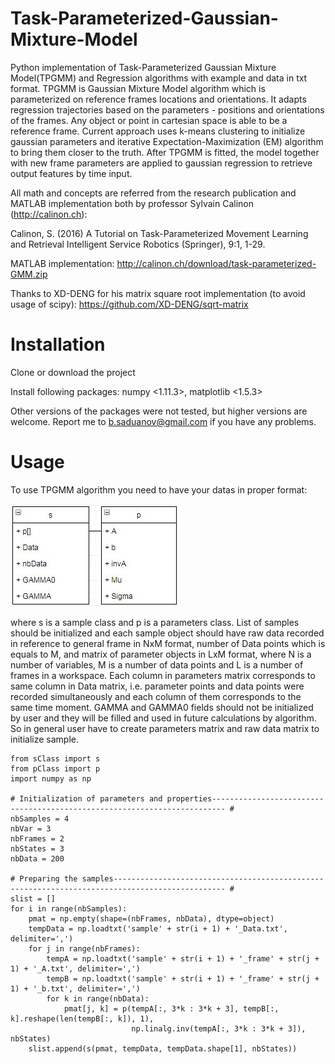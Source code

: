 # Task-Parameterized-Gaussian-Mixture-Model

Python implementation of Task-Parameterized Gaussian Mixture Model(TPGMM) and Regression algorithms with example and data in txt format. TPGMM is Gaussian Mixture Model algorithm which is parameterized on reference frames locations and orientations. It adapts regression trajectories based on the parameters - positions and orientations of the frames. Any object or point in cartesian space is able to be a reference frame. Current approach uses k-means clustering to initialize gaussian parameters and iterative Expectation-Maximization (EM) algorithm to bring them closer to the truth. After TPGMM is fitted, the model together with new frame parameters are applied to gaussian regression to retrieve output features by time input.

All math and concepts are referred from the research publication and MATLAB implementation both by professor Sylvain Calinon (http://calinon.ch):

Calinon, S. (2016)
A Tutorial on Task-Parameterized Movement Learning and Retrieval
Intelligent Service Robotics (Springer), 9:1, 1-29.

MATLAB implementation: http://calinon.ch/download/task-parameterized-GMM.zip

Thanks to XD-DENG for his matrix square root implementation (to avoid usage of scipy): https://github.com/XD-DENG/sqrt-matrix

# Installation

Clone or download the project

Install following packages: numpy <1.11.3>, matplotlib <1.5.3>

Other versions of the packages were not tested, but higher versions are welcome. Report me to b.saduanov@gmail.com if you have any problems.

# Usage

To use TPGMM algorithm you need to have your datas in proper format:

![alt text](https://raw.githubusercontent.com/BatyaGG/Task-Parameterized-Gaussian-Mixture-Model/master/data.JPG)

where s is a sample class and p is a parameters class. List of samples should be initialized and each sample object should have raw data recorded in reference to general frame in NxM format, number of Data points which is equals to M, and matrix of parameter objects in LxM format, where N is a number of variables, M is a number of data points and L is a number of frames in a workspace. Each column in parameters matrix corresponds to same column in Data matrix, i.e. parameter points and data points were recorded simultaneously and each column of them corresponds to the same time moment. GAMMA and GAMMA0 fields should not be initialized by user and they will be filled and used in future calculations by algorithm. So in general user have to create parameters matrix and raw data matrix to initialize sample.

```
from sClass import s
from pClass import p
import numpy as np

# Initialization of parameters and properties------------------------------------------------------------------------- #
nbSamples = 4
nbVar = 3
nbFrames = 2
nbStates = 3
nbData = 200

# Preparing the samples----------------------------------------------------------------------------------------------- #
slist = []
for i in range(nbSamples):
    pmat = np.empty(shape=(nbFrames, nbData), dtype=object)
    tempData = np.loadtxt('sample' + str(i + 1) + '_Data.txt', delimiter=',')
    for j in range(nbFrames):
        tempA = np.loadtxt('sample' + str(i + 1) + '_frame' + str(j + 1) + '_A.txt', delimiter=',')
        tempB = np.loadtxt('sample' + str(i + 1) + '_frame' + str(j + 1) + '_b.txt', delimiter=',')
        for k in range(nbData):
            pmat[j, k] = p(tempA[:, 3*k : 3*k + 3], tempB[:, k].reshape(len(tempB[:, k]), 1),
                           np.linalg.inv(tempA[:, 3*k : 3*k + 3]), nbStates)
    slist.append(s(pmat, tempData, tempData.shape[1], nbStates))
```
